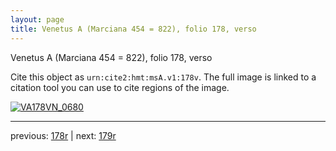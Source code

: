 ```yaml
---
layout: page
title: Venetus A (Marciana 454 = 822), folio 178, verso
---
```


Venetus A (Marciana 454 = 822), folio 178, verso

Cite this object as `urn:cite2:hmt:msA.v1:178v`.  The full image is linked to a citation tool you can use to cite regions of the image.

[![VA178VN_0680](http://www.homermultitext.org/iipsrv?IIIF=/project/homer/pyramidal/deepzoom/hmt/vaimg/2017a/VA178VN_0680.tif/full/800,/0/default.jpg)](http://www.homermultitext.org/ict2/?urn=urn:cite2:hmt:vaimg.2017a:VA178VN_0680) 

---

previous:  [178r](../178r/) | next: [179r](../179r/)